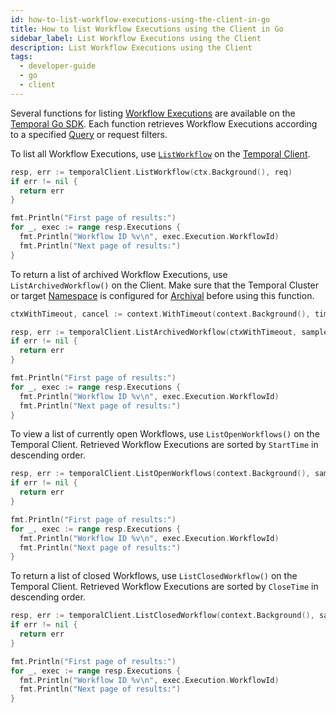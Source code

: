 ```yaml
---
id: how-to-list-workflow-executions-using-the-client-in-go
title: How to list Workflow Executions using the Client in Go
sidebar_label: List Workflow Executions using the Client
description: List Workflow Executions using the Client
tags:
  - developer-guide
  - go
  - client
---
```


Several functions for listing [Workflow Executions](/concepts/what-is-a-workflow-execution) are available on the [Temporal Go SDK](https://pkg.go.dev/go.temporal.io/sdk).
Each function retrieves Workflow Executions according to a specified [Query](/concepts/what-is-a-query) or request filters.

To list all Workflow Executions, use [`ListWorkflow`](https://pkg.go.dev/go.temporal.io/sdk/client#Client.ListWorkflow) on the [Temporal Client](/concepts/what-is-a-temporal-client).

```go
resp, err := temporalClient.ListWorkflow(ctx.Background(), req)
if err != nil {
  return err
}

fmt.Println("First page of results:")
for _, exec := range resp.Executions {
  fmt.Println("Workflow ID %v\n", exec.Execution.WorkflowId)
  fmt.Println("Next page of results:")
}
```

To return a list of archived Workflow Executions, use `ListArchivedWorkflow()` on the Client.
Make sure that the Temporal Cluster or target [Namespace](/concepts/what-is-a-namespace) is configured for [Archival](/concepts/what-is-archival) before using this function.

```go
ctxWithTimeout, cancel := context.WithTimeout(context.Background(), time.Minute)

resp, err := temporalClient.ListArchivedWorkflow(ctxWithTimeout, sampleListRequest)
if err != nil {
  return err
}

fmt.Println("First page of results:")
for _, exec := range resp.Executions {
  fmt.Println("Workflow ID %v\n", exec.Execution.WorkflowId)
  fmt.Println("Next page of results:")
}
```

To view a list of currently open Workflows, use `ListOpenWorkflows()` on the Temporal Client.
Retrieved Workflow Executions are sorted by `StartTime` in descending order.

```go
resp, err := temporalClient.ListOpenWorkflows(context.Background(), sampleListRequest)
if err != nil {
  return err
}

fmt.Println("First page of results:")
for _, exec := range resp.Executions {
  fmt.Println("Workflow ID %v\n", exec.Execution.WorkflowId)
  fmt.Println("Next page of results:")
}
```

To return a list of closed Workflows, use `ListClosedWorkflow()` on the Temporal Client.
Retrieved Workflow Executions are sorted by `CloseTime` in descending order.

```go
resp, err := temporalClient.ListClosedWorkflow(context.Background(), sampleListRequest)
if err != nil {
  return err
}

fmt.Println("First page of results:")
for _, exec := range resp.Executions {
  fmt.Println("Workflow ID %v\n", exec.Execution.WorkflowId)
  fmt.Println("Next page of results:")
}
```
